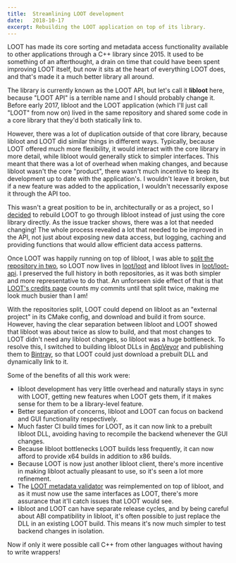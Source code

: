 ```yaml
---
title:  Streamlining LOOT development
date:   2018-10-17
excerpt: Rebuilding the LOOT application on top of its library.
---
```


LOOT has made its core sorting and metadata access functionality available to
other applications through a C++ library since 2015. It used to be something of
an afterthought, a drain on time that could have been spent improving LOOT
itself, but now it sits at the heart of everything LOOT does, and that's made it
a much better library all around.

The library is currently known as the LOOT API, but let's call it **libloot**
here, because "LOOT API" is a terrible name and I should probably change it.
Before early 2017, libloot and the LOOT application (which I'll just call "LOOT"
from now on) lived in the same repository and shared some code in a core library
that they'd both statically link to.

However, there was a lot of duplication outside of that core library, because
libloot and LOOT did similar things in different ways. Typically, because LOOT
offered much more flexibility, it would interact with the core library in more
detail, while libloot would generally stick to simpler interfaces. This meant
that there was a lot of overhead when making changes, and because libloot wasn't
the core "product", there wasn't much incentive to keep its development up to
date with the application's. I wouldn't leave it broken, but if a new feature
was added to the application, I wouldn't necessarily expose it through the API
too.

This wasn't a great position to be in, architecturally or as a project, so I
[decided](https://github.com/loot/loot/issues/753) to rebuild LOOT to go through
libloot instead of just using the core library directly. As the issue tracker
shows, there was a lot that needed changing! The whole process revealed a lot
that needed to be improved in the API, not just about exposing new data access,
but logging, caching and providing functions that would allow efficient data
access patterns.

Once LOOT was happily running on top of libloot, I was able to [split the
repository in two](https://github.com/loot/loot/issues/759), so LOOT now lives
in [loot/loot](https://github.com/loot/loot) and libloot lives in
[loot/loot-api](https://github.com/loot/loot-api). I preserved the full history
in both repositories, as it was both simpler and more representative to do that.
An unforseen side effect of that is that [LOOT's credits
page](https://loot.github.io/credits/) counts my commits until that split twice,
making me look much busier than I am!

With the repositories split, LOOT could depend on libloot as an "external
project" in its CMake config, and download and build it from source. However,
having the clear separation between libloot and LOOT showed that libloot was
about twice as slow to build, and that most changes to LOOT didn't need any
libloot changes, so libloot was a huge bottleneck. To resolve this, I switched
to building libloot DLLs in
[AppVeyor](https://ci.appveyor.com/project/LOOT/loot-api) and publishing them to
[Bintray](https://bintray.com/loot/snapshots/loot-api), so that LOOT could just
download a prebuilt DLL and dynamically link to it.

Some of the benefits of all this work were:

- libloot development has very little overhead and naturally stays in sync with
  LOOT, getting new features when LOOT gets them, if it makes sense for them to
  be a library-level feature.
- Better separation of concerns, libloot and LOOT can focus on backend and GUI
  functionality respectively.
- Much faster CI build times for LOOT, as it can now link to a prebuilt libloot
  DLL, avoiding having to recompile the backend whenever the GUI changes.
- Because libloot bottlenecks LOOT builds less frequently, it can now afford to
  provide x64 builds in addition to x86 builds.
- Because LOOT is now just another libloot client, there's more incentive in
  making libloot actually pleasant to use, so it's seen a lot more refinement.
- The [LOOT metadata validator](https://github.com/loot/metadata-validator)
  was reimplemented on top of libloot, and as it must now use the same
  interfaces as LOOT, there's more assurance that it'll catch issues that LOOT
  would see.
- libloot and LOOT can have separate release cycles, and by being careful about
  ABI compatibility in libloot, it's often possible to just replace the DLL in
  an existing LOOT build. This means it's now much simpler to test backend
  changes in isolation.

Now if only it were possible call C++ from other languages without having to
write wrappers!
